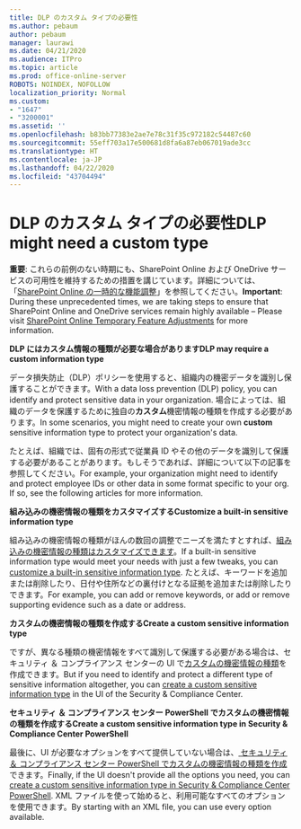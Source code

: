 ```yaml
---
title: DLP のカスタム タイプの必要性
ms.author: pebaum
author: pebaum
manager: laurawi
ms.date: 04/21/2020
ms.audience: ITPro
ms.topic: article
ms.prod: office-online-server
ROBOTS: NOINDEX, NOFOLLOW
localization_priority: Normal
ms.custom:
- "1647"
- "3200001"
ms.assetid: ''
ms.openlocfilehash: b83bb77383e2ae7e78c31f35c972182c54487c60
ms.sourcegitcommit: 55eff703a17e500681d8fa6a87eb067019ade3cc
ms.translationtype: HT
ms.contentlocale: ja-JP
ms.lasthandoff: 04/22/2020
ms.locfileid: "43704494"
---
```

# <a name="dlp-might-need-a-custom-type"></a><span data-ttu-id="d9916-102">DLP のカスタム タイプの必要性</span><span class="sxs-lookup"><span data-stu-id="d9916-102">DLP might need a custom type</span></span>

<span data-ttu-id="d9916-103">**重要**: これらの前例のない時期にも、SharePoint Online および OneDrive サービスの可用性を維持するための措置を講じています。詳細については、「[SharePoint Online の一時的な機能調整](https://aka.ms/ODSPAdjustments)」を参照してください。</span><span class="sxs-lookup"><span data-stu-id="d9916-103">**Important**: During these unprecedented times, we are taking steps to ensure that SharePoint Online and OneDrive services remain highly available – Please visit [SharePoint Online Temporary Feature Adjustments](https://aka.ms/ODSPAdjustments) for more information.</span></span>

<span data-ttu-id="d9916-104">**DLP にはカスタム情報の種類が必要な場合があります**</span><span class="sxs-lookup"><span data-stu-id="d9916-104">**DLP may require a custom information type**</span></span>

<span data-ttu-id="d9916-105">データ損失防止（DLP）ポリシーを使用すると、組織内の機密データを識別し保護することができます。</span><span class="sxs-lookup"><span data-stu-id="d9916-105">With a data loss prevention (DLP) policy, you can identify and protect sensitive data in your organization.</span></span> <span data-ttu-id="d9916-106">場合によっては、組織のデータを保護するために独自の**カスタム**機密情報の種類を作成する必要があります。</span><span class="sxs-lookup"><span data-stu-id="d9916-106">In some scenarios, you might need to create your own **custom** sensitive information type to protect your organization's data.</span></span>

<span data-ttu-id="d9916-107">たとえば、組織では、固有の形式で従業員 ID やその他のデータを識別して保護する必要があることがあります。もしそうであれば、詳細について以下の記事を参照してください。</span><span class="sxs-lookup"><span data-stu-id="d9916-107">For example, your organization might need to identify and protect employee IDs or other data in some format specific to your org. If so, see the following articles for more information.</span></span>
  
 <span data-ttu-id="d9916-108">**組み込みの機密情報の種類をカスタマイズする**</span><span class="sxs-lookup"><span data-stu-id="d9916-108">**Customize a built-in sensitive information type**</span></span>
  
<span data-ttu-id="d9916-109">組み込みの機密情報の種類がほんの数回の調整でニーズを満たすとすれば、[組み込みの機密情報の種類はカスタマイズできます](https://docs.microsoft.com/office365/securitycompliance/customize-a-built-in-sensitive-information-type)。</span><span class="sxs-lookup"><span data-stu-id="d9916-109">If a built-in sensitive information type would meet your needs with just a few tweaks, you can [customize a built-in sensitive information type](https://docs.microsoft.com/office365/securitycompliance/customize-a-built-in-sensitive-information-type).</span></span> <span data-ttu-id="d9916-110">たとえば、キーワードを追加または削除したり、日付や住所などの裏付けとなる証拠を追加または削除したりできます。</span><span class="sxs-lookup"><span data-stu-id="d9916-110">For example, you can add or remove keywords, or add or remove supporting evidence such as a date or address.</span></span>
  
 <span data-ttu-id="d9916-111">**カスタムの機密情報の種類を作成する**</span><span class="sxs-lookup"><span data-stu-id="d9916-111">**Create a custom sensitive information type**</span></span>
  
<span data-ttu-id="d9916-112">ですが、異なる種類の機密情報をすべて識別して保護する必要がある場合は、セキュリティ ＆ コンプライアンス センターの UI で[カスタムの機密情報の種類](https://docs.microsoft.com/office365/securitycompliance/create-a-custom-sensitive-information-type)を作成できます。</span><span class="sxs-lookup"><span data-stu-id="d9916-112">But if you need to identify and protect a different type of sensitive information altogether, you can [create a custom sensitive information type](https://docs.microsoft.com/office365/securitycompliance/create-a-custom-sensitive-information-type) in the UI of the Security & Compliance Center.</span></span>
  
<span data-ttu-id="d9916-113">**セキュリティ ＆ コンプライアンス センター PowerShell でカスタムの機密情報の種類を作成する**</span><span class="sxs-lookup"><span data-stu-id="d9916-113">**Create a custom sensitive information type in Security & Compliance Center PowerShell**</span></span>

<span data-ttu-id="d9916-114">最後に、UI が必要なオプションをすべて提供していない場合は、[ セキュリティ ＆ コンプライアンス センター PowerShell でカスタムの機密情報の種類を作成](https://docs.microsoft.com/office365/securitycompliance/create-a-custom-sensitive-information-type-in-scc-powershell)できます。</span><span class="sxs-lookup"><span data-stu-id="d9916-114">Finally, if the UI doesn't provide all the options you need, you can [create a custom sensitive information type in Security & Compliance Center PowerShell](https://docs.microsoft.com/office365/securitycompliance/create-a-custom-sensitive-information-type-in-scc-powershell).</span></span> <span data-ttu-id="d9916-115">XML ファイルを使って始めると、利用可能なすべてのオプションを使用できます。</span><span class="sxs-lookup"><span data-stu-id="d9916-115">By starting with an XML file, you can use every option available.</span></span>

